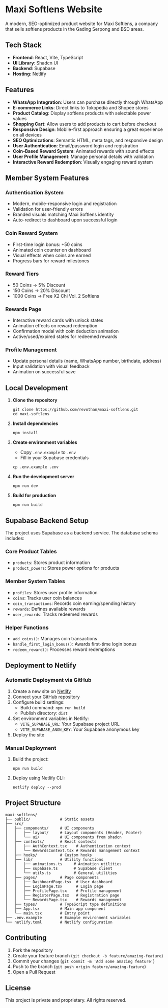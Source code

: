 # Maxi Softlens Website

A modern, SEO-optimized product website for Maxi Softlens, a company that sells softlens products in the Gading Serpong and BSD areas.

## Tech Stack

- **Frontend**: React, Vite, TypeScript
- **UI Library**: Shadcn UI
- **Backend**: Supabase
- **Hosting**: Netlify

## Features

- **WhatsApp Integration**: Users can purchase directly through WhatsApp
- **E-commerce Links**: Direct links to Tokopedia and Shopee stores
- **Product Catalog**: Display softlens products with selectable power values
- **Shopping Cart**: Allow users to add products to cart before checkout
- **Responsive Design**: Mobile-first approach ensuring a great experience on all devices
- **SEO Optimizations**: Semantic HTML, meta tags, and responsive design
- **User Authentication**: Email/password login and registration
- **Coin-Based Reward System**: Animated rewards with sound effects
- **User Profile Management**: Manage personal details with validation
- **Interactive Reward Redemption**: Visually engaging reward system

## Member System Features

### Authentication System
- Modern, mobile-responsive login and registration
- Validation for user-friendly errors
- Branded visuals matching Maxi Softlens identity
- Auto-redirect to dashboard upon successful login

### Coin Reward System
- First-time login bonus: +50 coins
- Animated coin counter on dashboard
- Visual effects when coins are earned
- Progress bars for reward milestones

### Reward Tiers
- 50 Coins → 5% Discount
- 150 Coins → 20% Discount
- 1000 Coins → Free X2 Chi Vol. 2 Softlens

### Rewards Page
- Interactive reward cards with unlock states
- Animation effects on reward redemption
- Confirmation modal with coin deduction animation
- Active/used/expired states for redeemed rewards

### Profile Management
- Update personal details (name, WhatsApp number, birthdate, address)
- Input validation with visual feedback
- Animation on successful save

## Local Development

1. **Clone the repository**
   ```
   git clone https://github.com/revothan/maxi-softlens.git
   cd maxi-softlens
   ```

2. **Install dependencies**
   ```
   npm install
   ```

3. **Create environment variables**
   - Copy `.env.example` to `.env`
   - Fill in your Supabase credentials
   ```
   cp .env.example .env
   ```

4. **Run the development server**
   ```
   npm run dev
   ```

5. **Build for production**
   ```
   npm run build
   ```

## Supabase Backend Setup

The project uses Supabase as a backend service. The database schema includes:

### Core Product Tables
- `products`: Stores product information
- `product_powers`: Stores power options for products

### Member System Tables
- `profiles`: Stores user profile information
- `coins`: Tracks user coin balances
- `coin_transactions`: Records coin earning/spending history
- `rewards`: Defines available rewards
- `user_rewards`: Tracks redeemed rewards

### Helper Functions
- `add_coins()`: Manages coin transactions
- `handle_first_login_bonus()`: Awards first-time login bonus
- `redeem_reward()`: Processes reward redemptions

## Deployment to Netlify

### Automatic Deployment via GitHub

1. Create a new site on [Netlify](https://app.netlify.com/)
2. Connect your GitHub repository
3. Configure build settings:
   - Build command: `npm run build`
   - Publish directory: `dist`
4. Set environment variables in Netlify:
   - `VITE_SUPABASE_URL`: Your Supabase project URL
   - `VITE_SUPABASE_ANON_KEY`: Your Supabase anonymous key
5. Deploy the site

### Manual Deployment

1. Build the project:
   ```
   npm run build
   ```

2. Deploy using Netlify CLI:
   ```
   netlify deploy --prod
   ```

## Project Structure

```
maxi-softlens/
├── public/             # Static assets
├── src/
│   ├── components/     # UI components
│   │   ├── layout/     # Layout components (Header, Footer)
│   │   └── ui/         # UI components from shadcn
│   ├── contexts/       # React contexts
│   │   ├── AuthContext.tsx    # Authentication context
│   │   └── RewardsContext.tsx # Rewards management context
│   ├── hooks/          # Custom hooks
│   ├── lib/            # Utility functions
│   │   ├── animations.ts     # Animation utilities
│   │   ├── supabase.ts       # Supabase client
│   │   └── utils.ts          # General utilities
│   ├── pages/          # Page components
│   │   ├── DashboardPage.tsx  # User dashboard
│   │   ├── LoginPage.tsx      # Login page
│   │   ├── ProfilePage.tsx    # Profile management
│   │   ├── RegisterPage.tsx   # Registration page
│   │   └── RewardsPage.tsx    # Rewards management
│   ├── types/          # TypeScript type definitions
│   ├── App.tsx         # Main app component
│   └── main.tsx        # Entry point
├── .env.example        # Example environment variables
└── netlify.toml        # Netlify configuration
```

## Contributing

1. Fork the repository
2. Create your feature branch (`git checkout -b feature/amazing-feature`)
3. Commit your changes (`git commit -m 'Add some amazing feature'`)
4. Push to the branch (`git push origin feature/amazing-feature`)
5. Open a Pull Request

## License

This project is private and proprietary. All rights reserved.
